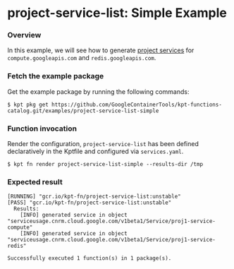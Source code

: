 # project-service-list: Simple Example

### Overview

In this example, we will see how to generate [project services](https://cloud.google.com/config-connector/docs/reference/resource-docs/serviceusage/service) for `compute.googleapis.com` and `redis.googleapis.com`.

### Fetch the example package

Get the example package by running the following commands:

```shell
$ kpt pkg get https://github.com/GoogleContainerTools/kpt-functions-catalog.git/examples/project-service-list-simple
```

### Function invocation

Render the configuration, `project-service-list` has been defined declaratively in the Kptfile and configured via `services.yaml`.

```shell
$ kpt fn render project-service-list-simple --results-dir /tmp
```

### Expected result

```shell
[RUNNING] "gcr.io/kpt-fn/project-service-list:unstable"
[PASS] "gcr.io/kpt-fn/project-service-list:unstable"
  Results:
    [INFO] generated service in object "serviceusage.cnrm.cloud.google.com/v1beta1/Service/proj1-service-compute"
    [INFO] generated service in object "serviceusage.cnrm.cloud.google.com/v1beta1/Service/proj1-service-redis"

Successfully executed 1 function(s) in 1 package(s).
```

